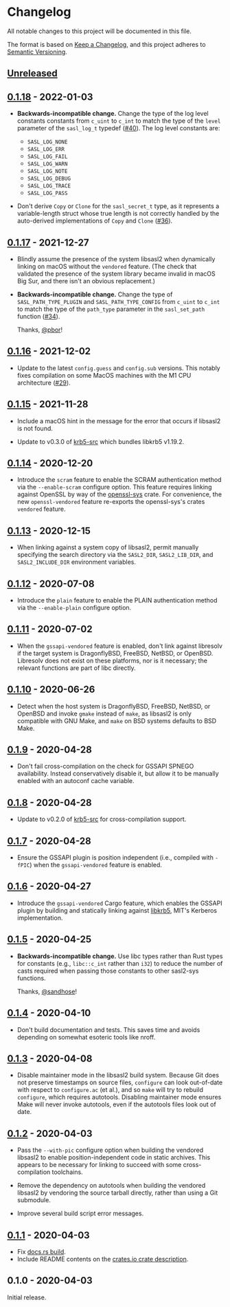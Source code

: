 # Changelog

All notable changes to this project will be documented in this file.

The format is based on [Keep a Changelog], and this project adheres to [Semantic
Versioning].

<!-- #release:next-header -->

## [Unreleased] <!-- #release:date -->

## [0.1.18] - 2022-01-03

* **Backwards-incompatible change.** Change the type of the log level constants
  constants from `c_uint` to `c_int` to match the type of the `level`
  parameter of the `sasl_log_t` typedef ([#40]). The log level constants are:

  * `SASL_LOG_NONE`
  * `SASL_LOG_ERR`
  * `SASL_LOG_FAIL`
  * `SASL_LOG_WARN`
  * `SASL_LOG_NOTE`
  * `SASL_LOG_DEBUG`
  * `SASL_LOG_TRACE`
  * `SASL_LOG_PASS`

* Don't derive `Copy` or `Clone` for the `sasl_secret_t` type, as it represents
  a variable-length struct whose true length is not correctly handled by the
  auto-derived implementations of `Copy` and `Clone` ([#36]).

## [0.1.17] - 2021-12-27

* Blindly assume the presence of the system libsasl2 when dynamically linking on
  macOS without the `vendored` feature. (The check that validated the presence
  of the system library became invalid in macOS Big Sur, and there isn't an
  obvious replacement.)

* **Backwards-incompatible change.** Change the type of `SASL_PATH_TYPE_PLUGIN`
  and `SASL_PATH_TYPE_CONFIG` from `c_uint` to `c_int` to match the type of the
  `path_type` parameter in the `sasl_set_path` function ([#34]).

  Thanks, [@pbor]!

## [0.1.16] - 2021-12-02

* Update to the latest `config.guess` and `config.sub` versions. This notably
  fixes compilation on some MacOS machines with the M1 CPU architecture ([#29]).

## [0.1.15] - 2021-11-28

* Include a macOS hint in the message for the error that occurs if libsasl2
  is not found.

* Update to v0.3.0 of [krb5-src] which bundles libkrb5 v1.19.2.

## [0.1.14] - 2020-12-20

* Introduce the `scram` feature to enable the SCRAM authentication method via
  the `--enable-scram` configure option. This feature requires linking against
  OpenSSL by way of the [openssl-sys] crate. For convenience, the new
  `openssl-vendored` feature re-exports the openssl-sys's crates `vendored`
  feature.

## [0.1.13] - 2020-12-15

* When linking against a system copy of libsasl2, permit manually specifying
  the search directory via the `SASL2_DIR`, `SASL2_LIB_DIR`, and
  `SASL2_INCLUDE_DIR` environment variables.

## [0.1.12] - 2020-07-08

* Introduce the `plain` feature to enable the PLAIN authentication method via
  the `--enable-plain` configure option.

## [0.1.11] - 2020-07-02

* When the `gssapi-vendored` feature is enabled, don't link against libresolv if
  the target system is DragonflyBSD, FreeBSD, NetBSD, or OpenBSD. Libresolv
  does not exist on these platforms, nor is it necessary; the relevant functions
  are part of libc directly.

## [0.1.10] - 2020-06-26

* Detect when the host system is DragonflyBSD, FreeBSD, NetBSD, or OpenBSD and
  invoke `gmake` instead of `make`, as libsasl2 is only compatible with GNU
  Make, and `make` on BSD systems defaults to BSD Make.

## [0.1.9] - 2020-04-28

* Don't fail cross-compilation on the check for GSSAPI SPNEGO availability.
  Instead conservatively disable it, but allow it to be manually enabled with an
  autoconf cache variable.

## [0.1.8] - 2020-04-28

* Update to v0.2.0 of [krb5-src] for cross-compilation support.

## [0.1.7] - 2020-04-28

* Ensure the GSSAPI plugin is position independent (i.e., compiled with `-fPIC`)
  when the `gssapi-vendored` feature is enabled.

## [0.1.6] - 2020-04-27

* Introduce the `gssapi-vendored` Cargo feature, which enables the GSSAPI plugin
  by building and statically linking against [libkrb5], MIT's Kerberos
  implementation.

## [0.1.5] - 2020-04-25

* **Backwards-incompatible change.** Use libc types rather than Rust types for
  constants (e.g., `libc::c_int` rather than `i32`) to reduce the number of
  casts required when passing those constants to other sasl2-sys functions.

  Thanks, [@sandhose]!

## [0.1.4] - 2020-04-10

* Don't build documentation and tests. This saves time and avoids depending on
  somewhat esoteric tools like nroff.

## [0.1.3] - 2020-04-08

* Disable maintainer mode in the libsasl2 build system. Because Git does not
  preserve timestamps on source files, `configure` can look out-of-date with
  respect to `configure.ac` (et al.), and so `make` will try to rebuild
  `configure`, which requires autotools. Disabling maintainer mode ensures Make
  will never invoke autotools, even if the autotools files look out of date.

## [0.1.2] - 2020-04-03

* Pass the `--with-pic` configure option when building the vendored libsasl2 to
  enable position-independent code in static archives. This appears to be
  necessary for linking to succeed with some cross-compilation toolchains.

* Remove the dependency on autotools when building the vendored libsasl2
  by vendoring the source tarball directly, rather than using a Git submodule.

* Improve several build script error messages.

## [0.1.1] - 2020-04-03

* Fix [docs.rs build](https://docs.rs/sasl2-sys/0.1.1/sasl2-sys/).
* Include README contents on the [crates.io crate description][crates-io-page].

## 0.1.0 - 2020-04-03

Initial release.

<!-- #release:next-url -->
[Unreleased]: https://github.com/MaterializeInc/rust-sasl/compare/v0.1.18...HEAD
[0.1.18]: https://github.com/MaterializeInc/rust-sasl/compare/v0.1.17...v0.1.18
[0.1.17]: https://github.com/MaterializeInc/rust-sasl/compare/v0.1.16...v0.1.17
[0.1.16]: https://github.com/MaterializeInc/rust-sasl/compare/v0.1.15...v0.1.16
[0.1.15]: https://github.com/MaterializeInc/rust-sasl/compare/v0.1.14...v0.1.15
[0.1.14]: https://github.com/MaterializeInc/rust-sasl/compare/v0.1.13...v0.1.14
[0.1.13]: https://github.com/MaterializeInc/rust-sasl/compare/v0.1.12...v0.1.13
[0.1.12]: https://github.com/MaterializeInc/rust-sasl/compare/v0.1.11...v0.1.12
[0.1.11]: https://github.com/MaterializeInc/rust-sasl/compare/v0.1.10...v0.1.11
[0.1.10]: https://github.com/MaterializeInc/rust-sasl/compare/v0.1.9...v0.1.10
[0.1.9]: https://github.com/MaterializeInc/rust-sasl/compare/v0.1.8...v0.1.9
[0.1.8]: https://github.com/MaterializeInc/rust-sasl/compare/v0.1.7...v0.1.8
[0.1.7]: https://github.com/MaterializeInc/rust-sasl/compare/v0.1.6...v0.1.7
[0.1.6]: https://github.com/MaterializeInc/rust-sasl/compare/v0.1.5...v0.1.6
[0.1.5]: https://github.com/MaterializeInc/rust-sasl/compare/v0.1.4...v0.1.5
[0.1.4]: https://github.com/MaterializeInc/rust-sasl/compare/v0.1.3...v0.1.4
[0.1.3]: https://github.com/MaterializeInc/rust-sasl/compare/v0.1.2...v0.1.3
[0.1.2]: https://github.com/MaterializeInc/rust-sasl/compare/v0.1.1...v0.1.2
[0.1.1]: https://github.com/MaterializeInc/rust-sasl/compare/v0.1.0...v0.1.1

[Keep a Changelog]: https://keepachangelog.com/en/1.0.0/
[Semantic Versioning]: https://semver.org/spec/v2.0.0.html
[crates-io-page]: https://crates.io/crates/sasl2-sys
[libkrb5]: https://web.mit.edu/kerberos/
[krb5-src]: https://docs.rs/krb5-src
[openssl-sys]: https://docs.rs/openssl-sys

[#29]: https://github.com/MaterializeInc/rust-sasl/issues/29
[#34]: https://github.com/MaterializeInc/rust-sasl/issues/34
[#36]: https://github.com/MaterializeInc/rust-sasl/issues/36
[#40]: https://github.com/MaterializeInc/rust-sasl/issues/40

[@pbor]: https://github.com/pbor
[@sandhose]: https://github.com/sandhose
